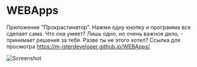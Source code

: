 # WEBApps
Приложение "Прокрастинатор". Нажми одну кнопку и программа все сделает сама. 
Что она умеет? Лишь одно, но очень важное дело, - принимает решения за тебя. Разве ты не этого хотел?
Ссылка для просмотра https://m-isterdeveloper.github.io/WEBApps/

![Screenshot](https://github.com/M-isterdeveloper/WEBApps/blob/main/Снимок%20экрана%202021-10-06%20133437.jpg)


